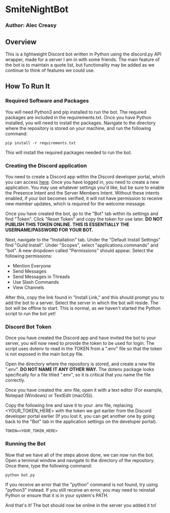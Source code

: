 ﻿# SmiteNightBot

### Author: Alec Creasy

## Overview

This is a lightweight Discord bot written in Python using the discord.py API wrapper, made for a server I am in with some friends.
The main feature of the bot is to maintain a quote list, but functionality may be added as we continue to think of features we could use.

## How To Run It

### Required Software and Packages

You will need Python3 and pip installed to run the bot. The required packages are included in the requirements.txt.
Once you have Python installed, you will need to install the packages. Navigate to the directory where the repository is stored on your machine, and run the following command:
```
pip install -r requirements.txt
```

This will install the required packages needed to run the bot.

### Creating the Discord application

You need to create a Discord app within the Discord developer portal, which you can access [here](https://discord.com/developers).
Once you have logged in, you need to create a new application. You may use whatever settings you'd like, but be sure to enable the Presence Intent and the Server Members Intent. Without these intents enabled, if your bot becomes verified, it will not have permission to receive new member updates, which is required for the welcome message.

Once you have created the bot, go to the "Bot" tab within its settings and find "Token". Click "Reset Token" and copy the token for use later. **DO NOT PUBLISH THIS TOKEN ONLINE. THIS IS ESSENTIALLY THE USERNAME/PASSWORD FOR YOUR BOT.**

Next, navigate to the "Installation" tab. Under the "Default Install Settings" find "Guild Install". Under "Scopes", select "applications.commands" and "bot". A new dropdown called "Permissions" should appear. Select the following permissions:
- Mention Everyone
- Send Messages
- Send Messages in Threads
- Use Slash Commands
- View Channels

After this, copy the link found in "Install Link," and this should prompt you to add the bot to a server. Select the server in which the bot will reside. The bot will be offline to start. This is normal, as we haven't started the Python script to run the bot yet!

### Discord Bot Token

Once you have created the Discord app and have invited the bot to your server, you will now need to provide the token to be used for login. The script uses dotenv to read in the TOKEN from a ".env" file so that the token is not exposed in the main bot.py file.

Open the directory where the repository is stored, and create a new file ".env". **DO NOT NAME IT ANY OTHER WAY.** The dotenv package looks specifically for a file titled ".env", so it is critical that you name the file correctly.

Once you have created the .env file, open it with a text editor (For example, Notepad (Windows) or TextEdit (macOS)).

Copy the following line and save it to your .env file, replacing <YOUR_TOKEN_HERE> with the token we got earlier from the Discord developer portal earlier (If you lost it, you can get another one by going back to the "Bot" tab in the application settings on the developer portal).
```
TOKEN=<YOUR_TOKEN_HERE>
```
### Running the Bot

Now that we have all of the steps above done, we can now run the bot. Open a terminal window and navigate to the directory of the repository. Once there, type the following command:
```
python bot.py
```
If you receive an error that the "python" command is not found, try using "python3" instead. If you still receive an error, you may need to reinstall Python or ensure that it is in your system's PATH.

And that's it! The bot should now be online in the server you added it to!
